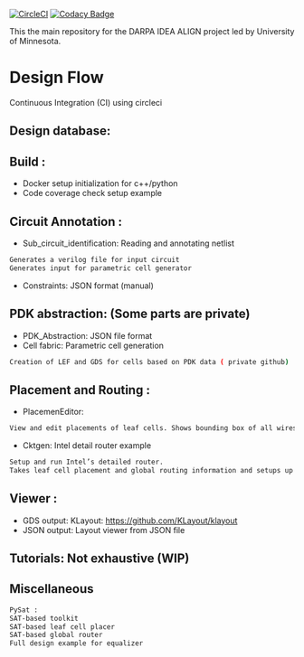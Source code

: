 [![CircleCI](https://circleci.com/gh/ALIGN-analoglayout/ALIGN-public.svg?style=svg)](https://circleci.com/gh/ALIGN-analoglayout/ALIGN-public)
[![Codacy Badge](https://api.codacy.com/project/badge/Grade/2aeb84c0f14949909bcd342b19721d01)](https://app.codacy.com/app/ALIGN-analoglayout/ALIGN-public?utm_source=github.com&utm_medium=referral&utm_content=ALIGN-analoglayout/ALIGN-public&utm_campaign=Badge_Grade_Settings)

 This the main repository for the DARPA IDEA ALIGN project led by University of Minnesota.
 

# Design Flow 
Continuous Integration (CI) using circleci
## Design database:
## Build : 

* Docker setup initialization for c++/python
* Code coverage check setup example


## Circuit Annotation :

* Sub_circuit_identification: Reading and annotating netlist
```bash
Generates a verilog file for input circuit
Generates input for parametric cell generator
```
* Constraints: JSON format (manual)

## PDK abstraction: (Some parts are private)

* PDK_Abstraction: JSON file format
* Cell fabric: Parametric cell generation
```bash
Creation of LEF and GDS for cells based on PDK data ( private github)
```
## Placement and Routing :  
* PlacemenEditor: 
```bash
View and edit placements of leaf cells. Shows bounding box of all wires while moving around a particular leaf.
```
* Cktgen: Intel detail router example
```bash
Setup and run Intel’s detailed router. 
Takes leaf cell placement and global routing information and setups up the detailed routing task.
```
## Viewer :
* GDS output: KLayout: https://github.com/KLayout/klayout
* JSON output: Layout viewer from JSON file

## Tutorials: Not exhaustive (WIP)

## Miscellaneous 
```bash
PySat : 
SAT-based toolkit
SAT-based leaf cell placer
SAT-based global router 
Full design example for equalizer
```

